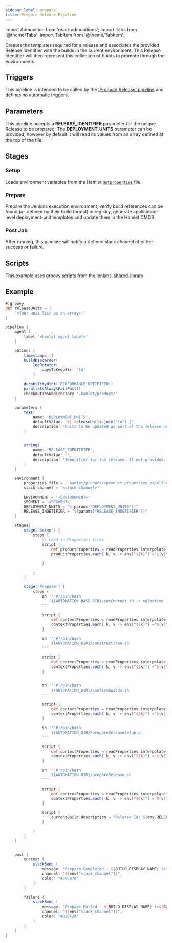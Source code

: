 ```yaml
---
sidebar_label: prepare
title: Prepare Release Pipeline
---
```

import Admonition from 'react-admonitions';
import Tabs from '@theme/Tabs';
import TabItem from '@theme/TabItem';

Creates the templates required for a release and associates the provided Release Identifier with the builds in the current environment. This Release Identifier will then represent this collection of builds to promote through the environments.

## Triggers
This pipeline is intended to be called by the ['Promote Release' pipeline](promote-release) and defines no automatic triggers.

## Parameters
This pipeline accepts a **RELEASE_IDENTIFIER** parameter for the unique Release to be prepared. The **DEPLOYMENT_UNITS** parameter can be provided, however by default it will read its values from an array defined at the top of the file.

## Stages

### Setup
Loads environment variables from the Hamlet [`dotproperties`](../../../pipelines/dotproperties) file.

### Prepare
Prepare the Jenkins execution environment, verify build references can be found (as defined by their build format) in registry, generate application-level deployment-unit templates and update them in the Hamlet CMDB.

### Post Job
After running, this pipeline will notify a defined slack channel of either success or failure. 

## Scripts
This example uses groovy scripts from the [jenkins-shared-library](../../../scriptlibrary/index)

## Example
```groovy
#!groovy
def releaseUnits = [
    '<Your unit list as an array>!'
]

pipeline {
    agent {
        label '<hamlet agent label>'
    }

    options {
        timestamps ()
        buildDiscarder(
            logRotator(
                daysToKeepStr: '14'
            )
        )
        durabilityHint('PERFORMANCE_OPTIMIZED')
        parallelsAlwaysFailFast()
        checkoutToSubdirectory '.hamlet/product/'
    }

    parameters {
        text(
            name: 'DEPLOYMENT_UNITS',
            defaultValue: "${ releaseUnits.join("\n") }",
            description: 'Units to be updated as part of the release preparation. For those units where code references are to be updated, append the detail after the affected unit',
        )


        string(
            name: 'RELEASE_IDENTIFIER',
            defaultValue: '',
            description: 'Identifier for the release. If not provided, the current build number will be used'
        )
    }

    environment {
        properties_file = '.hamlet/product/<product properties pipeline>'
        slack_channel = '<slack channel>'

        ENVIRONMENT = '<ENVIRONMENT>'
        SEGMENT = '<SEGMENT>'
        DEPLOYMENT_UNITS = "${params["DEPLOYMENT_UNITS"]}"
        RELEASE_INDETIFIER = "${params["RELEASE_INDETIFIER"]}"
    }

    stages{
        stage('Setup') {
            steps {
                // Load in Properties files
                script {
                    def productProperties = readProperties interpolate: true, file: "${env.properties_file}";
                    productProperties.each{ k, v -> env["${k}"] ="${v}" }

                }

            }
        }

        stage('Prepare') {
            steps {
                sh '''#!/bin/bash
                    ${AUTOMATION_BASE_DIR}/setContext.sh -r selective
                '''

                script {
                    def contextProperties = readProperties interpolate: true, file: "${WORKSPACE}/context.properties";
                    contextProperties.each{ k, v -> env["${k}"] ="${v}" }
                }

                sh '''#!/bin/bash
                    ${AUTOMATION_DIR}/constructTree.sh
                '''

                script {
                    def contextProperties = readProperties interpolate: true, file: "${WORKSPACE}/context.properties";
                    contextProperties.each{ k, v -> env["${k}"] ="${v}" }
                }


                sh '''#!/bin/bash
                    ${AUTOMATION_DIR}/confirmBuilds.sh
                '''

                script {
                    def contextProperties = readProperties interpolate: true, file: "${WORKSPACE}/context.properties";
                    contextProperties.each{ k, v -> env["${k}"] ="${v}" }
                }

                sh '''#!/bin/bash
                    ${AUTOMATION_DIR}/prepareReleaseSetup.sh
                '''

                script {
                    def contextProperties = readProperties interpolate: true, file: "${WORKSPACE}/context.properties";
                    contextProperties.each{ k, v -> env["${k}"] ="${v}" }
                }

                sh '''#!/bin/bash
                    ${AUTOMATION_DIR}/prepareRelease.sh
                '''

                script {
                    def contextProperties = readProperties interpolate: true, file: "${WORKSPACE}/context.properties";
                    contextProperties.each{ k, v -> env["${k}"] ="${v}" }
                }

                script {
                    currentBuild.description = "Release Id: ${env.RELEASE_IDENTIFIER}"
                }

            }
        }
    }


    post {
        success {
            slackSend (
                message: "Prepare Completed - ${BUILD_DISPLAY_NAME} (<${BUILD_URL}|Open>)\n Environment: ${env.ENVIRONMENT} - Segment: ${env.SEGMENT} \n DeploymentUnits: ${params.DEPLOYMENT_UNITS}",
                channel: "${env["slack_channel"]}",
                color: "#50C878"
            )
        }

        failure {
            slackSend (
                message: "Prepare Failed - ${BUILD_DISPLAY_NAME} (<${BUILD_URL}|Open>)\n Environment: ${env.ENVIRONMENT} - Segment: ${env.SEGMENT} \n DeploymentUnits: ${params.DEPLOYMENT_UNITS}",
                channel: "${env["slack_channel"]}",
                color: "#D20F2A"
            )
        }
    }
}
```